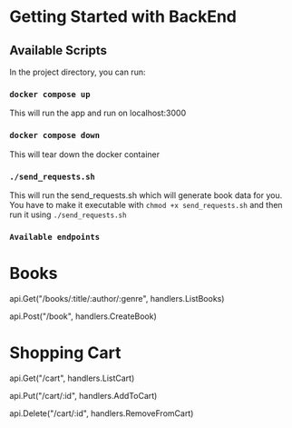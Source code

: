 # Getting Started with BackEnd



## Available Scripts

In the project directory, you can run:

### `docker compose up`

This will run the app and run on localhost:3000

### `docker compose down`

This will tear down the docker container

### `./send_requests.sh`

This will run the send_requests.sh which will generate book data for you. You have to make it executable with `chmod +x send_requests.sh` and then run it using `./send_requests.sh`

### `Available endpoints`
# Books

api.Get("/books/:title/:author/:genre", handlers.ListBooks)

api.Post("/book", handlers.CreateBook)

# Shopping Cart

api.Get("/cart", handlers.ListCart)

api.Put("/cart/:id", handlers.AddToCart)

api.Delete("/cart/:id", handlers.RemoveFromCart)

